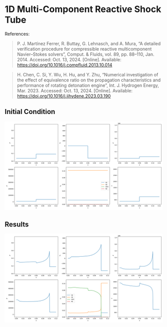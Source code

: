 # 1D Multi-Component Reactive Shock Tube

References:
> P. J. Martínez Ferrer, R. Buttay, G. Lehnasch, and A. Mura, “A detailed verification procedure for compressible reactive multicomponent Navier–Stokes solvers”, Comput. & Fluids, vol. 89, pp. 88–110, Jan. 2014. Accessed: Oct. 13, 2024. [Online]. Available: https://doi.org/10.1016/j.compfluid.2013.10.014

> H. Chen, C. Si, Y. Wu, H. Hu, and Y. Zhu, “Numerical investigation of the effect of equivalence ratio on the propagation characteristics and performance of rotating detonation engine”, Int. J. Hydrogen Energy, Mar. 2023. Accessed: Oct. 13, 2024. [Online]. Available: https://doi.org/10.1016/j.ijhydene.2023.03.190

## Initial Condition

<img src="initial.png" height="MAX_HEIGHT"/>

## Results

<img src="result.png" height="MAX_HEIGHT"/>

